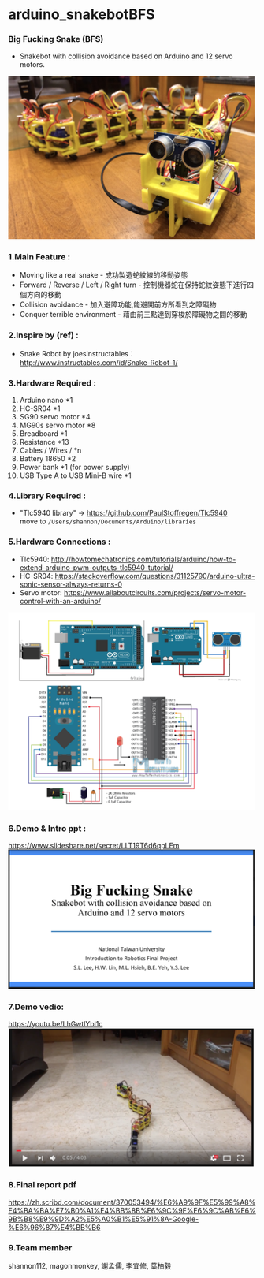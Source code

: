 # arduino_snakebotBFS
### Big Fucking Snake (BFS)
* Snakebot with collision avoidance based on Arduino and 12 servo motors.  
<img src="https://raw.githubusercontent.com/shannon112/arduino_snakebotBFS/master/image00.png" width="500">

### 1.Main Feature :   
* Moving like a real snake - 成功製造蛇紋線的移動姿態
* Forward / Reverse / Left / Right turn - 控制機器蛇在保持蛇紋姿態下進行四個方向的移動 
* Collision avoidance - 加入避障功能,能避開前方所看到之障礙物
* Conquer terrible environment - 藉由前三點達到穿梭於障礙物之間的移動
  
### 2.Inspire by (ref) :  
* Snake Robot by joesinstructables：http://www.instructables.com/id/Snake-Robot-1/
  
### 3.Hardware Required : 
1. Arduino nano *1  
2. HC-SR04 *1  
3. SG90 servo motor *4  
4. MG90s servo motor *8  
5. Breadboard *1
6. Resistance  *13
7. Cables / Wires / *n
8. Battery 18650 *2
9. Power bank *1 (for power supply)
10. USB Type A to USB Mini-B wire *1
  
### 4.Library Required : 
* "Tlc5940 library" -> https://github.com/PaulStoffregen/Tlc5940  
move to ```/Users/shannon/Documents/Arduino/libraries```  
  
### 5.Hardware Connections :
* Tlc5940: http://howtomechatronics.com/tutorials/arduino/how-to-extend-arduino-pwm-outputs-tlc5940-tutorial/  
* HC-SR04: https://stackoverflow.com/questions/31125790/arduino-ultra-sonic-sensor-always-returns-0  
* Servo motor: https://www.allaboutcircuits.com/projects/servo-motor-control-with-an-arduino/  
<img src="https://raw.githubusercontent.com/shannon112/arduino_snakebotBFS/master/image01.png" width="500">

### 6.Demo & Intro ppt :  
https://www.slideshare.net/secret/LLT19T6d6qpLEm  
<img src="https://raw.githubusercontent.com/shannon112/arduino_snakebotBFS/master/image02.png" width="500">
  
### 7.Demo vedio:
https://youtu.be/LhGwtlYbl1c  
<img src="https://raw.githubusercontent.com/shannon112/arduino_snakebotBFS/master/image03.png" width="500">

### 8.Final report pdf
https://zh.scribd.com/document/370053494/%E6%A9%9F%E5%99%A8%E4%BA%BA%E7%B0%A1%E4%BB%8B%E6%9C%9F%E6%9C%AB%E6%9B%B8%E9%9D%A2%E5%A0%B1%E5%91%8A-Google-%E6%96%87%E4%BB%B6

### 9.Team member
shannon112, magonmonkey, 謝孟儒, 李宜修, 葉柏毅  
  

